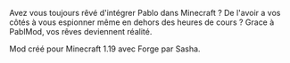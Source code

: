 Avez vous toujours rêvé d'intégrer Pablo dans Minecraft ? De l'avoir a vos côtés à vous espionner même en dehors des
heures de cours ? Grace à PablMod, vos rêves deviennent réalité.

Mod créé pour Minecraft 1.19 avec Forge par Sasha.
